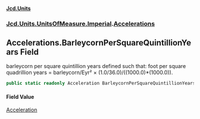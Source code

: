 #### [Jcd.Units](index.md 'index')

### [Jcd.Units.UnitsOfMeasure.Imperial](Jcd.Units.UnitsOfMeasure.Imperial.md 'Jcd.Units.UnitsOfMeasure.Imperial').[Accelerations](Accelerations.md 'Jcd.Units.UnitsOfMeasure.Imperial.Accelerations')

## Accelerations.BarleycornPerSquareQuintillionYears Field

barleycorn per square quintillion years defined such that: foot per square quadrillion years = barleycorn/Eyr² ×
(1.0/36.0)/((1000.0)*(1000.0)).

```csharp
public static readonly Acceleration BarleycornPerSquareQuintillionYears;
```

#### Field Value

[Acceleration](Acceleration.md 'Jcd.Units.UnitTypes.Acceleration')
